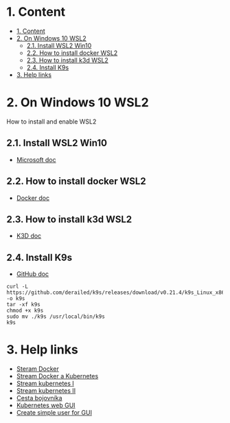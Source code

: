 # 1. Content

<!-- TOC -->
- [1. Content](#1-content)
- [2. On Windows 10 WSL2](#2-on-windows-10-wsl2)
    - [2.1. Install WSL2 Win10](#21-install-wsl2-win10)
    - [2.2. How to install docker WSL2](#22-how-to-install-docker-wsl2)
    - [2.3. How to install k3d WSL2](#23-how-to-install-k3d-wsl2)
    - [2.4. Install K9s](#24-install-k9s)
- [3. Help links](#3-help-links)
<!-- /TOC -->

# 2. On Windows 10 WSL2
How to install and enable WSL2
## 2.1. Install WSL2 Win10
- [Microsoft doc](https://docs.microsoft.com/en-us/windows/wsl/install-win10#step-1---enable-the-windows-subsystem-for-linux)

## 2.2. How to install docker WSL2
- [Docker doc](https://docs.docker.com/docker-for-windows/wsl/#install)  

## 2.3. How to install k3d WSL2
- [K3D doc](https://k3d.io/#install-script)

## 2.4. Install K9s
- [GitHub doc](https://gist.github.com/bplasmeijer/a4845a4858f1c0b0a22848984475322d)
```
curl -L https://github.com/derailed/k9s/releases/download/v0.21.4/k9s_Linux_x86_64.tar.gz -o k9s
tar -xf k9s
chmod +x k9s
sudo mv ./k9s /usr/local/bin/k9s
k9s
``` 

# 3. Help links
- [Steram Docker](https://web.microsoftstream.com/video/b0255f53-d784-4787-89f2-e7a359dba90b)
- [Stream Docker a Kubernetes](https://web.microsoftstream.com/video/aa13e911-351a-43c7-982a-6bd43f0ffd2e)
- [Stream kubernetes I](https://web.microsoftstream.com/video/383405c2-0098-4e19-b4a8-fec2183a7aa1)
- [Stream kubernetes II](https://web.microsoftstream.com/video/320963bd-c2c8-4701-933e-49e326c92f5e)
- [Cesta bojovníka](https://confluence.trask.cz/display/IABLACKOPSKUBE/Basic+levels)
- [Kubernetes web GUI](https://kubernetes.io/docs/tasks/access-application-cluster/web-ui-dashboard/)
- [Create simple user for GUI](https://github.com/kubernetes/dashboard/blob/master/docs/user/access-control/creating-sample-user.md)